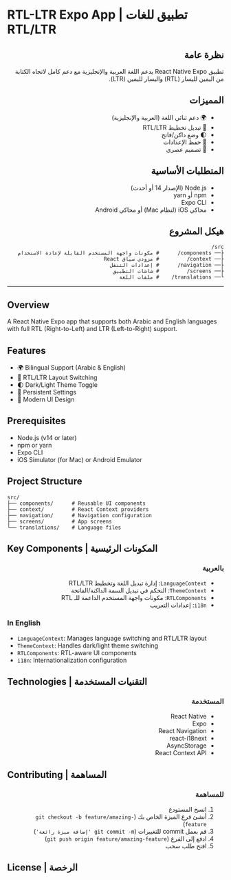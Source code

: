 # RTL-LTR Expo App | تطبيق  للغات RTL/LTR

<div dir="rtl">

## نظرة عامة
تطبيق React Native Expo يدعم اللغة العربية والإنجليزية مع دعم كامل لاتجاه الكتابة من اليمين لليسار (RTL) واليسار لليمين (LTR).

## المميزات
- 🌍 دعم ثنائي اللغة (العربية والإنجليزية)
- 🔄 تبديل تخطيط RTL/LTR
- 🌓 وضع داكن/فاتح
- 💾 حفظ الإعدادات
- 📱 تصميم عصري

## المتطلبات الأساسية
- Node.js (الإصدار 14 أو أحدث)
- npm أو yarn
- Expo CLI
- محاكي iOS (لنظام Mac) أو محاكي Android


## هيكل المشروع
```
src/
├── components/      # مكونات واجهة المستخدم القابلة لإعادة الاستخدام
├── context/         # مزودي سياق React
├── navigation/      # إعدادات التنقل
├── screens/         # شاشات التطبيق
└── translations/    # ملفات اللغة
```
</div>

---

## Overview
A React Native Expo app that supports both Arabic and English languages with full RTL (Right-to-Left) and LTR (Left-to-Right) support.

## Features
- 🌍 Bilingual Support (Arabic & English)
- 🔄 RTL/LTR Layout Switching
- 🌓 Dark/Light Theme Toggle
- 💾 Persistent Settings
- 📱 Modern UI Design

## Prerequisites
- Node.js (v14 or later)
- npm or yarn
- Expo CLI
- iOS Simulator (for Mac) or Android Emulator



## Project Structure
```
src/
├── components/      # Reusable UI components
├── context/         # React Context providers
├── navigation/      # Navigation configuration
├── screens/         # App screens
└── translations/    # Language files
```

## Key Components | المكونات الرئيسية

<div dir="rtl">

### بالعربية
- `LanguageContext`: إدارة تبديل اللغة وتخطيط RTL/LTR
- `ThemeContext`: التحكم في تبديل السمة الداكنة/الفاتحة
- `RTLComponents`: مكونات واجهة المستخدم الداعمة للـ RTL
- `i18n`: إعدادات التعريب
</div>

### In English
- `LanguageContext`: Manages language switching and RTL/LTR layout
- `ThemeContext`: Handles dark/light theme switching
- `RTLComponents`: RTL-aware UI components
- `i18n`: Internationalization configuration

## Technologies | التقنيات المستخدمة

<div dir="rtl">

### المستخدمة
- React Native
- Expo
- React Navigation
- react-i18next
- AsyncStorage
- React Context API
</div>

## Contributing | المساهمة

<div dir="rtl">

### للمساهمة
1. انسخ المستودع
2. أنشئ فرع الميزة الخاص بك (`git checkout -b feature/amazing-feature`)
3. قم بعمل commit للتغييرات (`git commit -m 'إضافة ميزة رائعة'`)
4. ادفع إلى الفرع (`git push origin feature/amazing-feature`)
5. افتح طلب سحب
</div>

## License | الرخصة



